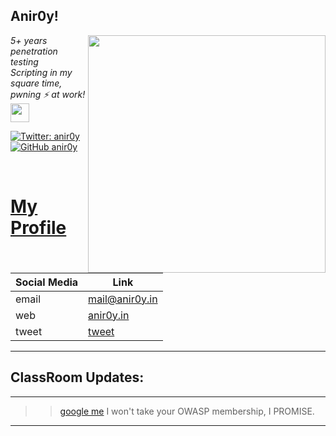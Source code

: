 <h2>Anir0y!</h2>
<img align='right' src="https://github-readme-stats.vercel.app/api?username=anir0y&show_icons=true&theme=dark" width="380">
<p><em>5+ years penetration testing<br>
  Scripting in my square time, pwning ⚡ at work!<img src="https://media.giphy.com/media/WUlplcMpOCEmTGBtBW/giphy.gif" width="30"> 
</em></p>

[![Twitter: anir0y](https://img.shields.io/twitter/follow/anir0y?style=flat-square)](https://twitter.com/anir0y)
[![GitHub anir0y](https://img.shields.io/github/followers/anir0y?label=follow%20github&style=flat-square)](https://github.com/anir0y)

<br>

# [My Profile](https://anir0y.in/refer=githubreadme)


|Social Media|Link|
|---|---|
|email | [mail@anir0y.in](mailto:mail@anir0y.in)|
|web   | [anir0y.in](https://anir0y.in)|
|tweet | [tweet](https://twitter.com/anir0y)|

---






## ClassRoom Updates:
<!-- BLOG-POST-LIST:START -->
<!-- BLOG-POST-LIST:END -->

---


>> [google me](https://google.com/search?q=@anir0y) I won't take your OWASP membership, I PROMISE. 

---
